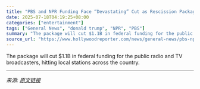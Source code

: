 ```yaml
---
title: "PBS and NPR Funding Face “Devastating” Cut as Rescission Package Heads to Trump’s Desk"
date: 2025-07-18T04:19:25+08:00
categories: ["entertainment"]
tags: ["General News", "donald trump", "NPR", "PBS"]
summary: "The package will cut $1.1B in federal funding for the public radio and TV broadcasters, hitting local stations across the country."
source_url: "https://www.hollywoodreporter.com/news/general-news/pbs-npr-funding-cuts-clear-congress-1236316105/"
---
```


The package will cut $1.1B in federal funding for the public radio and TV broadcasters, hitting local stations across the country.

---

*来源: [原文链接](https://www.hollywoodreporter.com/news/general-news/pbs-npr-funding-cuts-clear-congress-1236316105/)*
